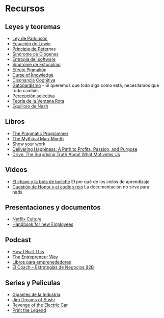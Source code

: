 # Recursos

## Leyes y teoremas

- [Ley de Parkinson](https://en.wikipedia.org/wiki/Parkinson%27s_law)
- [Ecuación de Lewin](https://en.wikipedia.org/wiki/Lewin%27s_equation)
- [Principio de Peter](https://es.wikipedia.org/wiki/Principio_de_Peter)nas
- [Síndrome de Diógenes](https://en.wikipedia.org/wiki/Diogenes_syndrome) 
- [Entropía del software](https://en.wikipedia.org/wiki/Software_entropy)
- [Síndrome de Estocolmo](http://es.wikipedia.org/wiki/S%C3%ADndrome_de_Estocolmo)
- [Efecto Pigmalión](https://es.wikipedia.org/wiki/Efecto_Pigmali%C3%B3n)
- [Curse of knowledge](https://en.wikipedia.org/wiki/Curse_of_knowledge)
- [Disonancia Cognitiva](https://en.wikipedia.org/wiki/Cognitive_dissonance)
- [Gatopardismo](https://es.wikipedia.org/wiki/El_gatopardo) - Si queremos que todo siga como está, necesitamos que todo cambie.
- [Percepción selectiva](https://es.wikipedia.org/wiki/Percepci%C3%B3n_selectiva)  
- [Teoría de la Ventana Rota](https://en.wikipedia.org/wiki/Broken_windows_theory) 
- [Equilibro de Nash](https://es.wikipedia.org/wiki/Equilibrio_de_Nash)

## Libros

- [The Pragmatic Programmer](https://www.goodreads.com/book/show/4099.The_Pragmatic_Programmer)
- [The Mythical Man-Month](https://www.goodreads.com/book/show/13629.The_Mythical_Man_Month) 
- [Show your work](https://www.goodreads.com/book/show/18290401-show-your-work)
- [Delivering Happiness: A Path to Profits, Passion, and Purpose](https://www.goodreads.com/book/show/6828896-delivering-happiness)
- [Drive: The Surprising Truth About What Motivates Us](https://www.goodreads.com/book/show/6452796-drive)

## Videos

- [El chavo y la bola de boliche](https://youtu.be/53PbSHuo3j0) El por qué de los ciclos de aprendizaje
- [Cuestión de Honor y el código rojo](https://youtu.be/qNN4PcSnF18) La documentación no sirve para nada

## Presentaciones y documentos

- [Netflix Culture](https://es.slideshare.net/stevenpappas3/netflix-organizational-culture)
- [Handbook for new Employees](http://www.valvesoftware.com/company/Valve_Handbook_LowRes.pdf)

## Podcast

- [How I Built This](https://itunes.apple.com/us/podcast/how-i-built-this-with-guy-raz/id1150510297?mt=2)
- [The Entrepreneur Way](http://theentrepreneurway.com/podcast/)
- [Libros para emprenededores](https://librosparaemprendedores.net/blog/)
- [El Coach – Estrategias de Negocios B2B](https://itunes.apple.com/cl/podcast/el-coach-estrategias-de-negocios-b2b/id942217063?mt=2)

## Series y Peliculas

- [Gigantes de la Industria](http://www.imdb.com/title/tt2167393)
- [Jiro Dreams of Sushi](http://www.imdb.com/title/tt1772925)
- [Revenge of the Electric Car](http://www.imdb.com/title/tt1413496)
- [Print the Legend](http://www.imdb.com/title/tt3557464/)